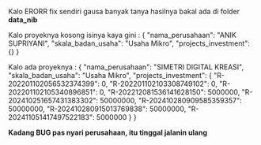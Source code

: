Kalo ERORR fix sendiri gausa banyak tanya
hasilnya bakal ada di folder **data_nib**

Kalo proyeknya kosong isinya kaya gini :
{
    "nama_perusahaan": "ANIK SUPRIYANI",
    "skala_badan_usaha": "Usaha Mikro",
    "projects_investment": {}
}

Kalo ada proyeknya :
{
    "nama_perusahaan": "SIMETRI DIGITAL KREASI",
    "skala_badan_usaha": "Usaha Mikro",
    "projects_investment": {
        "R-202201102056532374399": 0,
        "R-202201102103308749102": 0,
        "R-202201102105340896851": 0,
        "R-202212081536141628150": 5000000,
        "R-202410251657431383302": 50000000,
        "R-202410280909585359357": 50000000,
        "R-202410280915013769838": 50000000,
        "R-202411051417497522183": 5000000
    }
}

**Kadang BUG pas nyari perusahaan, itu tinggal jalanin ulang**
